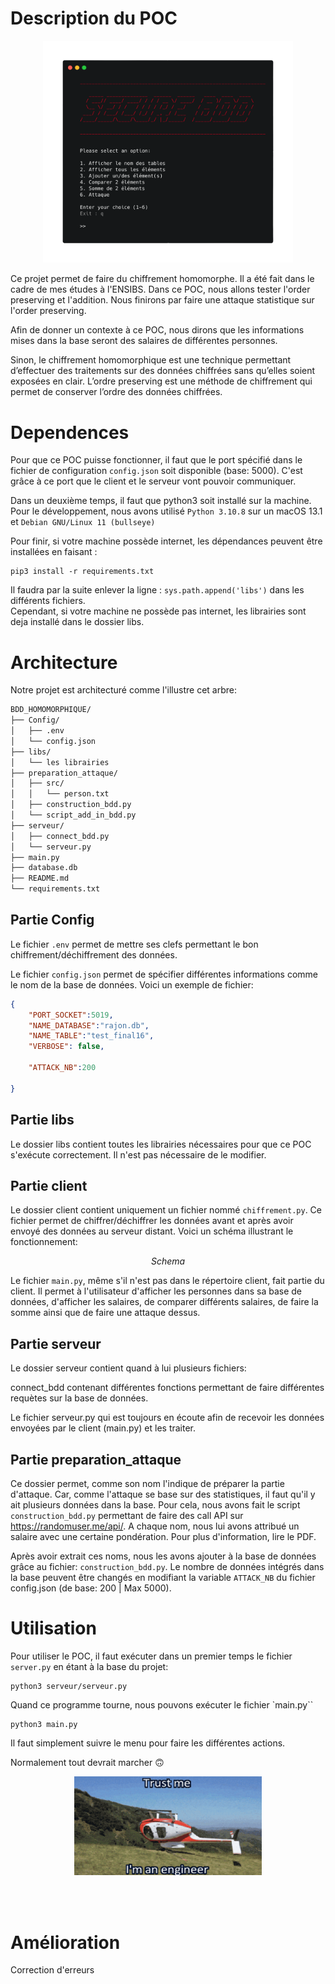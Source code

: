 # Description du POC  
<p align="center">
<img src="Images/main.png" alt="drawing" width="400"/> 
</p>
Ce projet permet de faire du chiffrement homomorphe. Il a été fait dans le cadre de mes études à l'ENSIBS. Dans ce POC, nous allons tester l'order preserving et l'addition. Nous finirons par faire une attaque statistique sur l'order preserving. 
  
Afin de donner un contexte à ce POC, nous dirons que les informations mises dans la base seront des salaires de différentes personnes.

Sinon, le chiffrement homomorphique est une technique permettant d’effectuer des traitements sur des données chiffrées sans qu’elles soient exposées en clair. L’ordre preserving est une méthode de chiffrement qui permet de conserver l’ordre des données chiffrées.


# Dependences
Pour que ce POC puisse fonctionner, il faut que le port spécifié dans le fichier de configuration `config.json` soit disponible (base: 5000). C'est grâce à ce port que le client et le serveur vont pouvoir communiquer.

Dans un deuxième temps, il faut que python3 soit installé sur la machine. Pour le développement, nous avons utilisé `Python 3.10.8` sur un macOS 13.1 et `Debian GNU/Linux 11 (bullseye)`

Pour finir, si votre machine possède internet, les dépendances peuvent être installées en faisant :
```shell
pip3 install -r requirements.txt
```
Il faudra par la suite enlever la ligne : `sys.path.append('libs')` dans les différents fichiers.   
Cependant, si votre machine ne possède pas internet, les librairies sont deja installé dans le dossier libs. 

# Architecture
Notre projet est architecturé comme l'illustre cet arbre:
```md
BDD_HOMOMORPHIQUE/
├── Config/
│   ├── .env
│   └── config.json
├── libs/
│   └── les librairies
├── preparation_attaque/
│   ├── src/
│   │   └── person.txt
│   ├── construction_bdd.py
│   └── script_add_in_bdd.py
├── serveur/
│   ├── connect_bdd.py
│   └── serveur.py
├── main.py 
├── database.db
├── README.md
└── requirements.txt
```

## Partie Config
Le fichier `.env` permet de mettre ses clefs permettant le bon chiffrement/déchiffrement des données. 

Le fichier `config.json` permet de spécifier différentes informations comme le nom de la base de données. Voici un exemple de fichier:
```json
{
    "PORT_SOCKET":5019,
    "NAME_DATABASE":"rajon.db",
    "NAME_TABLE":"test_final16",
    "VERBOSE": false,

    "ATTACK_NB":200

}
```

## Partie libs
Le dossier libs contient toutes les librairies nécessaires pour que ce POC s'exécute correctement. Il n'est pas nécessaire de le modifier.

## Partie client
Le dossier client contient uniquement un fichier nommé `chiffrement.py`. Ce fichier permet de chiffrer/déchiffrer les données avant et après avoir envoyé des données au serveur distant. Voici un schéma illustrant le fonctionnement:

$$Schema$$

Le fichier `main.py`, même s'il n'est pas dans le répertoire client, fait partie du client. Il permet à l'utilisateur d'afficher les personnes dans sa base de données, d'afficher les salaires, de comparer différents salaires, de faire la somme ainsi que de faire une attaque dessus. 

## Partie serveur
Le dossier serveur contient quand à lui plusieurs fichiers:  
  
connect_bdd contenant différentes fonctions permettant de faire différentes requètes sur la base de données.

Le fichier serveur.py qui est toujours en écoute afin de recevoir les données envoyées par le client (main.py) et les traiter.

## Partie preparation_attaque
Ce dossier permet, comme son nom l'indique de préparer la partie d'attaque. Car, comme l'attaque se base sur des statistiques, il faut qu'il y ait plusieurs données dans la base. Pour cela, nous avons fait le script `construction_bdd.py` permettant de faire des call API sur https://randomuser.me/api/. A chaque nom, nous lui avons attribué un salaire avec une certaine pondération. Pour plus d'information, lire le PDF. 

Après avoir extrait ces noms, nous les avons ajouter à la base de données grâce au fichier: `construction_bdd.py`. Le nombre de données intégrés dans la base peuvent être changés en modifiant la variable `ATTACK_NB` du fichier config.json (de base: 200 | Max 5000).

# Utilisation
Pour utiliser le POC, il faut exécuter dans un premier temps le fichier `server.py` en étant à la base du projet:
```shell
python3 serveur/serveur.py
```
Quand ce programme tourne, nous pouvons exécuter le fichier `main.py``
```shell
python3 main.py
```

Il faut simplement suivre le menu pour faire les différentes actions. 

Normalement tout devrait marcher 🙃
<p align="center">
 <img src="Images/trust_me.gif" width="300"  />
</p>
<br>
<br> 

# Amélioration
Correction d'erreurs

